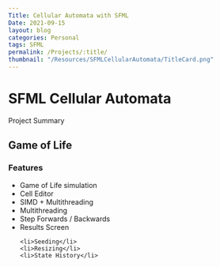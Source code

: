 ```yaml
---
Title: Cellular Automata with SFML
Date: 2021-09-15
layout: blog
categories: Personal
tags: SFML
permalink: /Projects/:title/
thumbnail: "/Resources/SFMLCellularAutomata/TitleCard.png"
---
```

<h1>SFML Cellular Automata</h1>
Project Summary

## Game of Life

### Features
<ul>
    <li>Game of Life simulation</li>
    <li>Cell Editor</li>
    <li>SIMD + Multithreading</li>
    <li>Multithreading</li>
    <li>Step Forwards / Backwards</li>
    <li>Results Screen</li>
    
    <li>Seeding</li>
    <li>Resizing</li>
    <li>State History</li>
</ul>

